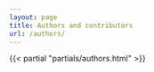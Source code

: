 ```yaml
---
layout: page
title: Authors and contributors
url: /authors/
---
```


{{< partial "partials/authors.html" >}}
